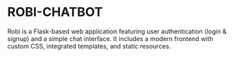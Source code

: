 # ROBI-CHATBOT
Robi is a Flask-based web application featuring user authentication (login &amp; signup) and a simple chat interface. It includes a modern frontend with custom CSS, integrated templates, and static resources.

